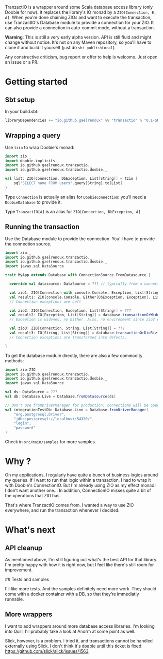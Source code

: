 TranzactIO is a wrapper around some Scala database access library (only Doobie for now). It replaces the library's IO monad by a `ZIO[Connection, E, A]`.
When you're done chaining ZIOs and want to execute the transaction, use TranzactIO's Database module to provide a connection for your ZIO.
It can also provide a connection in auto-commit mode, without a transaction.

**Warning**: This is still a very early alpha version. API is still fluid and might change without notice. 
It's not on any Maven repository, so you'll have to clone it and build it yourself (just do `sbt publishLocal`).

Any constructive criticism, bug report or offer to help is welcome. Just open an issue or a PR.



# Getting started

## Sbt setup

In your build.sbt:
```sbt
libraryDependencies += "io.github.gaelrenoux" %% "tranzactio" % "0.1-SNAPSHOT"
```


## Wrapping a query

Use `tzio` to wrap Doobie's monad:

```scala
import zio._
import doobie.implicits._
import io.github.gaelrenoux.tranzactio._
import io.github.gaelrenoux.tranzactio.doobie._

val list: ZIO[Connection, DbException, List[String]] = tzio {
    sql"SELECT name FROM users".query[String].to[List]
}
```

Type `Connection` is actually an alias for `DoobieConnection`: you'll need a `DoobieDatabase` to provide it.

Type `TranzactIO[A]` is an alias for `ZIO[Connection, DbException, A]`


## Running the transaction

Use the Database module to provide the connection. You'll have to provide the connection source.

```scala
import zio._
import io.github.gaelrenoux.tranzactio._
import io.github.gaelrenoux.tranzactio.doobie._
import javax.sql.DataSource

trait MyApp extends Database with ConnectionSource.FromDatasource {

  override val datasource: DataSource = ??? // typically from a connection pool, like HikariCP

  val zio1: ZIO[Connection with console.Console, Exception, List[String]] = ???
  val result1: ZIO[console.Console, Either[DbException, Exception], List[String]] = database.transactionR(zio1)
  // Connection exceptions are Left

  val zio2: ZIO[Connection, Exception, List[String]] = ???
  val result2: IO[Exception, List[String]] = database.transactionOrWiden(zio2)
  // Exception is widened, no Either. Also, no environment since zio2 only needed the Connection

  val zio3: ZIO[Connection, String, List[String]] = ???
  val result3: IO[String, List[String]] = database.transactionOrDieR(zio3)
  // Connection exceptions are transformed into defects.

}
```

To get the database module directly, there are also a few commodity methods:
```scala
import zio.ZIO
import io.github.gaelrenoux.tranzactio._
import io.github.gaelrenoux.tranzactio.doobie._
import javax.sql.DataSource

val ds: DataSource = ???
val db: Database.Live = Database.fromDatasource(ds)

// Don't use fromDriverManager for production: connections will be opened and closed or each transaction.
val integrationTestDb: Database.Live = Database.fromDriverManager(
    "org.postgresql.Driver",
    "jdbc:postgresql://localhost:54320/",
    "login",
    "password"
)
```

Check in `src/main/samples` for more samples.


# Why ?

On my applications, I regularly have quite a bunch of business logics around my queries.
If I want to run that logic within a transaction, I had to wrap it with Doobie's ConnectionIO.
But I'm already using ZIO as my effect monad! I don't want another one...
In addition, ConnectionIO misses quite a bit of the operations that ZIO has.

That's where TranzactIO comes from. I wanted a way to use ZIO everywhere, and run the transaction whenever I decided.



# What's next


## API cleanup

As mentioned above, I'm still figuring out what's the best API for that library. I'm pretty happy with how it is right now, but I feel like there's still room for improvement.


## Tests and samples

I'll like more tests. And the samples definitely need more work. They should come with a docker container with a DB, so that they're immediatly runnable.


## More wrappers

I want to add wrappers around more database access libraries. I'm looking into Quill, I'll probably take a look at Anorm at some point as well.

Slick, however, is a problem. I tried it, and transactions cannot be handled externally using Slick.
I don't think it's doable until this ticket is fixed: https://github.com/slick/slick/issues/1563
